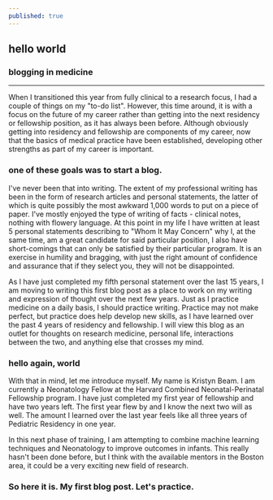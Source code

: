 ```yaml
---
published: true
---
```

## hello world

### blogging in medicine
______________

When I transitioned this year from fully clinical to a research focus, I had a couple of things on my "to-do list". However, this time around, it is with a focus on the future of my career rather than getting into the next residency or fellowship position, as it has always been before. Although obviously getting into residency and fellowship are components of my career, now that the basics of medical practice have been established, developing other strengths as part of my career is important. 

### one of these goals was to start a blog. 

I've never been that into writing. The extent of my professional writing has been in the form of research articles and personal statements, the latter of which is quite possibly the most awkward 1,000 words to put on a piece of paper. I've mostly enjoyed the type of writing of facts - clinical notes, nothing with flowery language. At this point in my life I have written at least 5 personal statements describing to "Whom It May Concern" why I, at the same time, am a great candidate for said particular position, I also have short-comings that can only be satisfied by their particular program. It is an exercise in humility and bragging, with just the right amount of confidence and assurance that if they select you, they will not be disappointed. 

As I have just completed my fifth personal statement over the last 15 years, I am moving to writing this first blog post as a place to work on my writing and expression of thought over the next few years. Just as I practice medicine on a daily basis, I should practice writing. Practice may not make perfect, but practice does help develop new skills, as I have learned over the past 4 years of residency and fellowship. I will view this blog as an outlet for thoughts on research medicine, personal life, interactions between the two, and  anything else that crosses my mind.

### hello again, world

With that in mind, let me introduce myself. My name is Kristyn Beam. I am currently a Neonatology Fellow at the Harvard Combined Neonatal-Perinatal Fellowship program. I have just completed my first year of fellowship and have two years left. The first year flew by and I know the next two will as well. The amount I learned over the last year feels like all three years of Pediatric Residency in one year.  

In this next phase of training, I am attempting to combine machine learning techniques and Neonatology to improve outcomes in infants. This really hasn't been done before, but I think with the available mentors in the Boston area, it could be a very exciting new field of research. 

### So here it is. My first blog post. Let's practice.
